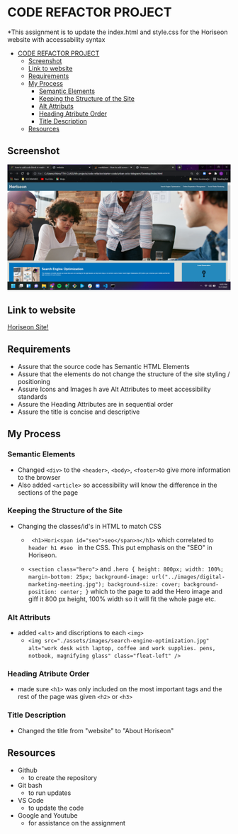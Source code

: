 # CODE REFACTOR PROJECT
*This assignment is to update the index.html and style.css for the Horiseon website with accessability syntax

- [CODE REFACTOR PROJECT](#code-refactor-project)
  - [Screenshot](#screenshot)
  - [Link to website](#link-to-website)
  - [Requirements](#requirements)
  - [My Process](#my-process)
    - [Semantic Elements](#semantic-elements)
    - [Keeping the Structure of the Site](#keeping-the-structure-of-the-site)
    - [Alt Attributs](#alt-attributs)
    - [Heading Atribute Order](#heading-atribute-order)
    - [Title Description](#title-description)
  - [Resources](#resources)

## Screenshot
![Alt text](./assets/images/Screenshot%20(25).png "Horiseon Screenshot")

## Link to website
[Horiseon Site!](https://nbrown225.github.io/code-refactor/)

## Requirements 
* Assure that the source code has Semantic HTML Elements
* Assure that the elements do not change the structure of the site styling / positioning
* Assure Icons and Images h ave Alt Attributes to meet accessibility standards
* Assure the Heading Attributes are in sequential order
* Assure the title is concise and descriptive

## My Process

### Semantic Elements
- Changed ```<div>``` to the ```<header>```, ```<body>```, ```<footer>```to give more information to the browser
- Also added ```<article>``` so accessibility will know the difference in the sections of the page
### Keeping the Structure of the Site
- Changing the classes/id's in HTML to match CSS
  - ``` <h1>Hori<span id="seo">seo</span>n</h1>``` which correlated to ```header h1 #seo ``` in the CSS. This put emphasis on the "SEO" in Horiseon.
  
  - ```<section class="hero">``` and ```.hero {
    height: 800px;
    width: 100%;
    margin-bottom: 25px;
    background-image: url("../images/digital-marketing-meeting.jpg");
    background-size: cover;
    background-position: center;
}``` which to the page to add the Hero image and giff it 800 px height, 100% width so it will fit the whole page etc.

### Alt Attributs
- added ```<alt>``` and discriptions to each ```<img>```
  - ```<img src="./assets/images/search-engine-optimization.jpg" alt="work desk with laptop, coffee and work supplies. pens, notbook, magnifying glass" class="float-left" />```
### Heading Atribute Order
- made sure ```<h1>``` was only included on the most important tags and the rest of the page was given ```<h2>``` or ```<h3>```
### Title Description
- Changed the title from "website" to "About Horiseon"
   
## Resources
* Github
  * to create the repository
* Git bash
  * to run updates
* VS Code
  * to update the code
* Google and Youtube
  * for assistance on the assignment  




